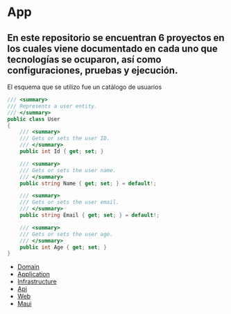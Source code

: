 # App
## En este repositorio se encuentran 6 proyectos en los cuales viene documentado en cada uno que tecnologías se ocuparon, así como configuraciones, pruebas y ejecución.
El esquema que se utilizo fue un catálogo de usuarios
```c#
/// <summary>
/// Represents a user entity.
/// </summary>
public class User
{
    /// <summary>
    /// Gets or sets the user ID.
    /// </summary>
    public int Id { get; set; }

    /// <summary>
    /// Gets or sets the user name.
    /// </summary>
    public string Name { get; set; } = default!;

    /// <summary>
    /// Gets or sets the user email.
    /// </summary>
    public string Email { get; set; } = default!;

    /// <summary>
    /// Gets or sets the user age.
    /// </summary>
    public int Age { get; set; }
}
```
* [Domain](App.Domain/README.md)
* [Application](App.Application/README.md)
* [Infrastructure](App.Infrastructure/README.md)
* [Api](App.Api/README.md)
* [Web](app.web/README.md)
* [Maui](App.Maui/README.md)
